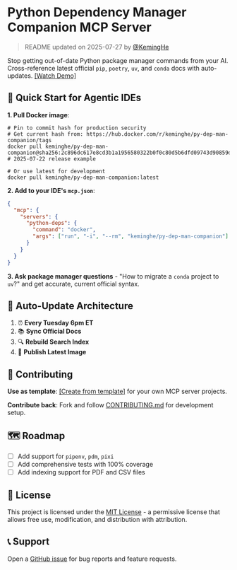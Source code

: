 # Python Dependency Manager Companion MCP Server

> README updated on 2025-07-27 by [@KemingHe](https://github.com/KemingHe)

Stop getting out-of-date Python package manager commands from your AI. Cross-reference latest official `pip`, `poetry`, `uv`, and `conda` docs with auto-updates. [[Watch Demo]](https://github.com/KemingHe/python-dependency-manager-companion-mcp-server/blob/main/docs/assets/2025-07-27-demo.mp4)

## 🚀 Quick Start for Agentic IDEs

**1. Pull Docker image**:

```shell
# Pin to commit hash for production security
# Get current hash from: https://hub.docker.com/r/keminghe/py-dep-man-companion/tags
docker pull keminghe/py-dep-man-companion@sha256:2c896dc617e8cd3b1a1956580322b0f0c80d5b6dfd09743d90859d2ef2b71ec6  # 2025-07-22 release example

# Or use latest for development
docker pull keminghe/py-dep-man-companion:latest
```

**2. Add to your IDE's `mcp.json`**:

```json
{
  "mcp": {
    "servers": {
      "python-deps": {
        "command": "docker",
        "args": ["run", "-i", "--rm", "keminghe/py-dep-man-companion"]
      }
    }
  }
}
```

**3. Ask package manager questions** - "How to migrate a `conda` project to `uv`?" and get accurate, current official syntax.

## 🔄 Auto-Update Architecture

1. ⏰ **Every Tuesday 6pm ET**
2. 📚 **Sync Official Docs**
3. 🔍 **Rebuild Search Index**
4. 🐳 **Publish Latest Image**

## 🤝 Contributing

**Use as template**: [[Create from template]](https://github.com/new?template_name=python-dependency-manager-companion-mcp-server&template_owner=KemingHe) for your own MCP server projects.

**Contribute back**: Fork and follow [CONTRIBUTING.md](https://github.com/KemingHe/python-dependency-manager-companion-mcp-server/blob/main/CONTRIBUTING.md) for development setup.

## 🗺️ Roadmap

- [ ] Add support for `pipenv`, `pdm`, `pixi`
- [ ] Add comprehensive tests with 100% coverage  
- [ ] Add indexing support for PDF and CSV files

## 📄 License

This project is licensed under the [MIT License](https://github.com/KemingHe/python-dependency-manager-companion-mcp-server/blob/main/LICENSE) - a permissive license that allows free use, modification, and distribution with attribution.

## 📞 Support

Open a [GitHub issue](https://github.com/KemingHe/python-dependency-manager-companion-mcp-server/issues) for bug reports and feature requests.
